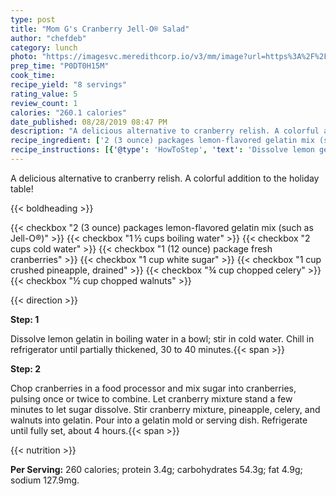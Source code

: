 ```yaml
---
type: post
title: "Mom G's Cranberry Jell-O® Salad"
author: "chefdeb"
category: lunch
photo: "https://imagesvc.meredithcorp.io/v3/mm/image?url=https%3A%2F%2Fimages.media-allrecipes.com%2Fuserphotos%2F1082359.jpg"
prep_time: "P0DT0H15M"
cook_time: 
recipe_yield: "8 servings"
rating_value: 5
review_count: 1
calories: "260.1 calories"
date_published: 08/28/2019 08:47 PM
description: "A delicious alternative to cranberry relish. A colorful addition to the holiday table!"
recipe_ingredient: ['2 (3 ounce) packages lemon-flavored gelatin mix (such as Jell-O®)', '1\u2009½ cups boiling water', '2 cups cold water', '1 (12 ounce) package fresh cranberries', '1 cup white sugar', '1 cup crushed pineapple, drained', '¾ cup chopped celery', '½ cup chopped walnuts']
recipe_instructions: [{'@type': 'HowToStep', 'text': 'Dissolve lemon gelatin in boiling water in a bowl; stir in cold water. Chill in refrigerator until partially thickened, 30 to 40 minutes.\n'}, {'@type': 'HowToStep', 'text': 'Chop cranberries in a food processor and mix sugar into cranberries, pulsing once or twice to combine. Let cranberry mixture stand a few minutes to let sugar dissolve. Stir cranberry mixture, pineapple, celery, and walnuts into gelatin. Pour into a gelatin mold or serving dish. Refrigerate until fully set, about 4 hours.\n'}]
---
```


A delicious alternative to cranberry relish. A colorful addition to the holiday table! 

{{< boldheading >}}

{{< checkbox "2 (3 ounce) packages lemon-flavored gelatin mix (such as Jell-O®)" >}}
{{< checkbox "1 ½ cups boiling water" >}}
{{< checkbox "2 cups cold water" >}}
{{< checkbox "1 (12 ounce) package fresh cranberries" >}}
{{< checkbox "1 cup white sugar" >}}
{{< checkbox "1 cup crushed pineapple, drained" >}}
{{< checkbox "¾ cup chopped celery" >}}
{{< checkbox "½ cup chopped walnuts" >}}


{{< direction >}}

**Step: 1**

Dissolve lemon gelatin in boiling water in a bowl; stir in cold water. Chill in refrigerator until partially thickened, 30 to 40 minutes.{{< span >}}

**Step: 2**

Chop cranberries in a food processor and mix sugar into cranberries, pulsing once or twice to combine. Let cranberry mixture stand a few minutes to let sugar dissolve. Stir cranberry mixture, pineapple, celery, and walnuts into gelatin. Pour into a gelatin mold or serving dish. Refrigerate until fully set, about 4 hours.{{< span >}}

{{< nutrition >}}

**Per Serving:** 260 calories; protein 3.4g; carbohydrates 54.3g; fat 4.9g; sodium 127.9mg.